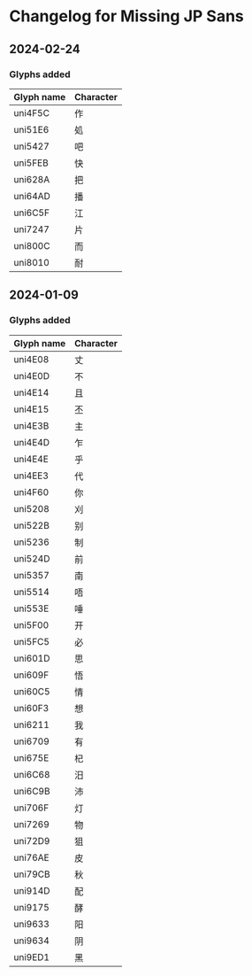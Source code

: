 # Changelog for Missing JP Sans

## 2024-02-24

### Glyphs added
| Glyph name        | Character | 
| ----------------- | --------- |
| uni4F5C | 作 |
| uni51E6 | 処 |
| uni5427 | 吧 |
| uni5FEB | 快 |
| uni628A | 把 |
| uni64AD | 播 |
| uni6C5F | 江 |
| uni7247 | 片 |
| uni800C | 而 |
| uni8010 | 耐 |

## 2024-01-09

### Glyphs added
| Glyph name        | Character | 
| ----------------- | --------- |
| uni4E08 | 丈 |
| uni4E0D | 不 |
| uni4E14 | 且 |
| uni4E15 | 丕 |
| uni4E3B | 主 |
| uni4E4D | 乍 |
| uni4E4E | 乎 |
| uni4EE3 | 代 |
| uni4F60 | 你 |
| uni5208 | 刈 |
| uni522B | 别 |
| uni5236 | 制 |
| uni524D | 前 |
| uni5357 | 南 |
| uni5514 | 唔 |
| uni553E | 唾 |
| uni5F00 | 开 |
| uni5FC5 | 必 |
| uni601D | 思 |
| uni609F | 悟 |
| uni60C5 | 情 |
| uni60F3 | 想 |
| uni6211 | 我 |
| uni6709 | 有 |
| uni675E | 杞 |
| uni6C68 | 汨 |
| uni6C9B | 沛 |
| uni706F | 灯 |
| uni7269 | 物 |
| uni72D9 | 狙 |
| uni76AE | 皮 |
| uni79CB | 秋 |
| uni914D | 配 |
| uni9175 | 酵 |
| uni9633 | 阳 |
| uni9634 | 阴 |
| uni9ED1 | 黑 |